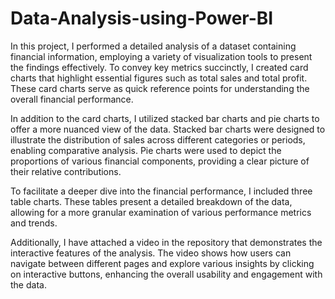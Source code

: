 # Data-Analysis-using-Power-BI
In this project, I performed a detailed analysis of a dataset containing financial information, employing a variety of visualization tools to present the findings effectively. To convey key metrics succinctly, I created card charts that highlight essential figures such as total sales and total profit. These card charts serve as quick reference points for understanding the overall financial performance.

In addition to the card charts, I utilized stacked bar charts and pie charts to offer a more nuanced view of the data. Stacked bar charts were designed to illustrate the distribution of sales across different categories or periods, enabling comparative analysis. Pie charts were used to depict the proportions of various financial components, providing a clear picture of their relative contributions.

To facilitate a deeper dive into the financial performance, I included three table charts. These tables present a detailed breakdown of the data, allowing for a more granular examination of various performance metrics and trends.

Additionally, I have attached a video in the repository that demonstrates the interactive features of the analysis. The video shows how users can navigate between different pages and explore various insights by clicking on interactive buttons, enhancing the overall usability and engagement with the data.









